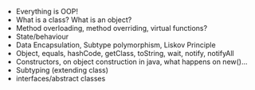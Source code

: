 - Everything is OOP!
- What is a class? What is an object?
- Method overloading, method overriding, virtual functions?
- State/behaviour
- Data Encapsulation, Subtype polymorphism, Liskov Principle
- Object, equals, hashCode, getClass, toString, wait, notify, notifyAll
- Constructors, on object construction in java, what happens on new()...
- Subtyping (extending class)
- interfaces/abstract classes